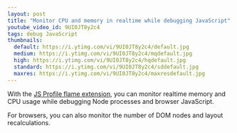 ```yaml
---
layout: post
title: "Monitor CPU and memory in realtime while debugging JavaScript"
youtube_video_id: 9UI0JT8y2c4
tags: debug JavaScript 
thumbnails:
  default: https://i.ytimg.com/vi/9UI0JT8y2c4/default.jpg
  medium: https://i.ytimg.com/vi/9UI0JT8y2c4/mqdefault.jpg
  high: https://i.ytimg.com/vi/9UI0JT8y2c4/hqdefault.jpg
  standard: https://i.ytimg.com/vi/9UI0JT8y2c4/sddefault.jpg
  maxres: https://i.ytimg.com/vi/9UI0JT8y2c4/maxresdefault.jpg
---
```


With the [JS Profile flame extension](https://marketplace.visualstudio.com/items?itemName=ms-vscode.vscode-js-profile-flame), you can monitor realtime memory and CPU usage while debugging Node processes and browser JavaScript.

For browsers, you can also monitor the number of DOM nodes and layout recalculations.
